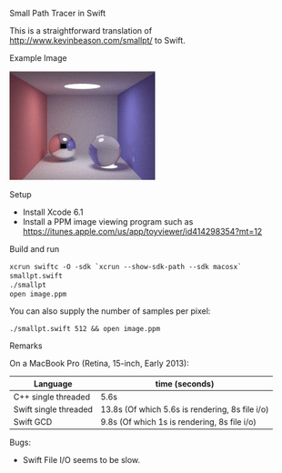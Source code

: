 Small Path Tracer in Swift

This is a straightforward translation of http://www.kevinbeason.com/smallpt/
to Swift.

Example Image

![An example output image](image.jpg)

Setup

+ Install Xcode 6.1
+ Install a PPM image viewing program such as https://itunes.apple.com/us/app/toyviewer/id414298354?mt=12

Build and run

    xcrun swiftc -O -sdk `xcrun --show-sdk-path --sdk macosx` smallpt.swift
    ./smallpt
    open image.ppm

You can also supply the number of samples per pixel:

    ./smallpt.swift 512 && open image.ppm

Remarks

On a MacBook Pro (Retina, 15-inch, Early 2013):

Language              | time (seconds)
----------------------|-------------
C++ single threaded   |  5.6s
Swift single threaded | 13.8s (Of which 5.6s is rendering, 8s file i/o)
Swift GCD             |  9.8s (Of which 1s is rendering, 8s file i/o)

Bugs:

 - Swift File I/O seems to be slow.
